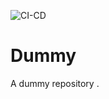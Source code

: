 ![CI-CD](https://github.com/vmspereira/Dummy/workflows/CI-CD/badge.svg?branch=workflow)

# Dummy

A dummy repository .
